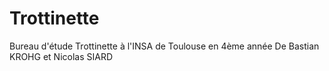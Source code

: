 # Trottinette
Bureau d'étude Trottinette à l'INSA de Toulouse en 4ème année
De Bastian KROHG et Nicolas SIARD
